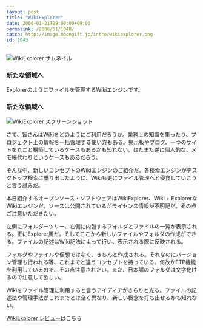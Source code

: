 ```yaml
---
layout: post
title: "WikiExplorer"
date: 2006-01-21T09:00:00+09:00
permalink: /2006/01/1048/
catch: http://image.moongift.jp/intro/wikiexplorer.png
id: 1043
---
```

 ![WikiExplorer サムネイル](http://image.moongift.jp/intro/wikiexplorer.t.png "WikiExplorer サムネイル")
  

### 新たな領域へ
  
Explorerのようにファイルを管理するWikiエンジンです。  
<!--more-->  

### 新たな領域へ
  

![WikiExplorer スクリーンショット](http://image.moongift.jp/intro/wikiexplorer.png "WikiExplorer スクリーンショット")

  

さて、皆さんはWikiをどのようにご利用だろうか。業務上の知識を集ったり、プロジェクト上の情報を一括管理する使い方もある。掲示板やブログ、一つのサイトを丸ごと構築しているケースもあるかも知れない。はたまた逆に個人的な、メモ帳代わりというケースもあるだろう。

  

そんな中、新しいコンセプトのWikiエンジンのご紹介だ。各検索エンジンがデスクトップ検索に乗り出したように、Wikiも更にファイル管理へと侵食していこうと言う試みだ。

  

本日紹介するオープンソース・ソフトウェアはWikiExplorer、Wiki + ExplorerなWikiエンジンだ。ソースは公開されているがライセンス情報が不明記だ。その点ご注意いただきたい。

  

左側にフォルダーツリー、右側に内包するフォルダとファイルの一覧が表示される。正にExplorer風だ。そしてここから新しいファイルやフォルダの作成ができる。ファイルの記述はWiki記法によって行い、表示される際に反映される。

  

フォルダやファイルや仮想ではなく、きちんと作成される。それなのにバージョン管理も行われる等、これまでと違うコンセプトを持っている。何故かFTP機能を利用しているので、その点注意されたい。また、日本語のフォルダは文字化けるので注意して欲しい。

  

Wikiをファイル管理に利用すると言うアイディアがきらりと光る。ファイルの記述法や管理手法がこれまでとは全く異なり、新しい概念を打ち出せるかも知れない。

  

[WikiExplorer レビュー](http://oss.moongift.jp/review/i-1053.html)はこちら

